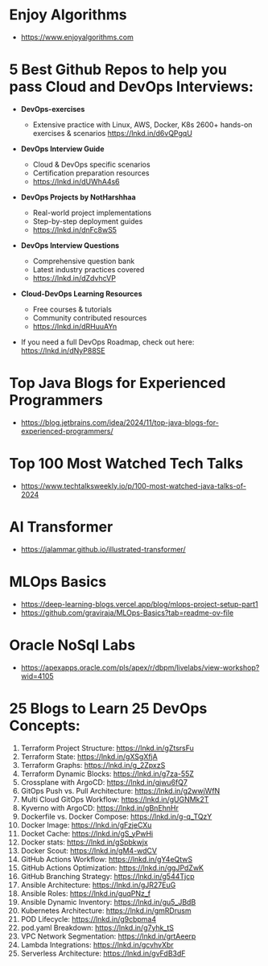 # Enjoy Algorithms
- https://www.enjoyalgorithms.com

# 5 Best Github Repos to help you pass Cloud and DevOps Interviews:

- **DevOps-exercises**
  - Extensive practice with Linux, AWS, Docker, K8s 2600+ hands-on exercises & scenarios https://lnkd.in/d6vQPgqU

- **DevOps Interview Guide**
  - Cloud & DevOps specific scenarios
  - Certification preparation resources
  - https://lnkd.in/dUWhA4s6

- **DevOps Projects by NotHarshhaa**
  - Real-world project implementations
  - Step-by-step deployment guides
  - https://lnkd.in/dnFc8wS5

- **DevOps Interview Questions**
  - Comprehensive question bank
  - Latest industry practices covered
  - https://lnkd.in/dZdvhcVP

- **Cloud-DevOps Learning Resources**
  - Free courses & tutorials
  - Community contributed resources
  - https://lnkd.in/dRHuuAYn

- If you need a full DevOps Roadmap, check out here: https://lnkd.in/dNyP88SE

# Top Java Blogs for Experienced Programmers 

- https://blog.jetbrains.com/idea/2024/11/top-java-blogs-for-experienced-programmers/

# Top 100 Most Watched Tech Talks

- https://www.techtalksweekly.io/p/100-most-watched-java-talks-of-2024

# AI Transformer
- https://jalammar.github.io/illustrated-transformer/

# MLOps Basics
- https://deep-learning-blogs.vercel.app/blog/mlops-project-setup-part1
- https://github.com/graviraja/MLOps-Basics?tab=readme-ov-file

# Oracle NoSql Labs
- https://apexapps.oracle.com/pls/apex/r/dbpm/livelabs/view-workshop?wid=4105

# 25 Blogs to Learn 25 DevOps Concepts:

1) Terraform Project Structure: https://lnkd.in/gZtsrsFu
2) Terraform State: https://lnkd.in/gXSgXfjA
3) Terraform Graphs: https://lnkd.in/g_2ZpxzS
4) Terraform Dynamic Blocks: https://lnkd.in/g7za-55Z
5) Crossplane with ArgoCD: https://lnkd.in/gjwu6fQ7
6) GitOps Push vs. Pull Architecture: https://lnkd.in/g2wwjWfN
7) Multi Cloud GitOps Workflow: https://lnkd.in/gUGNMk2T
8) Kyverno with ArgoCD: https://lnkd.in/gBnEhnHr
9) Dockerfile vs. Docker Compose: https://lnkd.in/g-q_TQzY
10) Docker Image: https://lnkd.in/gFzjeCXu
11) Docket Cache: https://lnkd.in/gS_yPwHi
12) Docker stats: https://lnkd.in/gSpbkwjx
13) Docker Scout: https://lnkd.in/gM4-wdCV
14) GitHub Actions Workflow: https://lnkd.in/gY4eQtwS
15) GitHub Actions Optimization: https://lnkd.in/ggJPdZwK
16) GitHub Branching Strategy: https://lnkd.in/g544Tjcp
17) Ansible Architecture: https://lnkd.in/gJR27EuG
18) Ansible Roles: https://lnkd.in/guqPNz_f
19) Ansible Dynamic Inventory: https://lnkd.in/gu5_JBdB
20) Kubernetes Architecture: https://lnkd.in/gmRDrusm
21) POD Lifecycle: https://lnkd.in/g9cbpma4
22) pod.yaml Breakdown: https://lnkd.in/g7yhk_tS
23) VPC Network Segmentation: https://lnkd.in/grtAeerp
24) Lambda Integrations: https://lnkd.in/gcvhvXbr
25) Serverless Architecture: https://lnkd.in/gvFdB3dF
